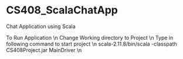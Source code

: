# CS408_ScalaChatApp
Chat Application using Scala

To Run Application \n
Change Working directory to Project \n
Type in following command to start project \n
scala-2.11.8/bin/scala -classpath CS408Project.jar MainDriver \n

